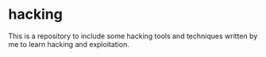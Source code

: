 # hacking
This is a repository to include some hacking tools and techniques written by me to learn hacking and exploitation.
